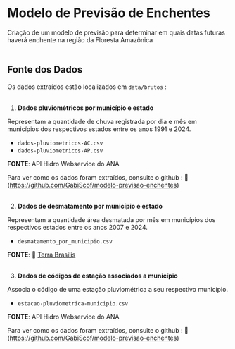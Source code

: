 # Modelo de Previsão de Enchentes 
Criação de um modelo de previsão para determinar em quais datas futuras haverá enchente na região da Floresta Amazônica
<br><br>

## Fonte dos Dados

Os dados extraídos estão localizados em `data/brutos` :
<br><br>

1. **Dados pluviométricos por município e estado** 

Representam a quantidade de chuva registrada por dia e mês em municípios dos respectivos estados entre os anos 1991 e 2024.
- `dados-pluviometricos-AC.csv`
- `dados-pluviometricos-AP.csv`

**FONTE**: API Hidro Webservice do ANA 

Para ver como os dados foram extraídos, consulte o github : 🔗 (https://github.com/GabiScof/modelo-previsao-enchentes)
<br><br>

2. **Dados de desmatamento por município e estado** 

Representam a quantidade área desmatada por mês em municípios dos respectivos estados entre os anos 2007 e 2024.
- `desmatamento_por_municipio.csv`

**FONTE**: 🔗 [Terra Brasilis](https://terrabrasilis.dpi.inpe.br/app/dashboard/deforestation/biomes/legal_amazon/increments)
<br><br>

3. **Dados de códigos de estação associados a município** 

Associa o código de uma estação pluviométrica a seu respectivo município.
- `estacao-pluviometrica-municipio.csv`

**FONTE**: API Hidro Webservice do ANA 

Para ver como os dados foram extraídos, consulte o github : 🔗 (https://github.com/GabiScof/modelo-previsao-enchentes)
<br><br>
